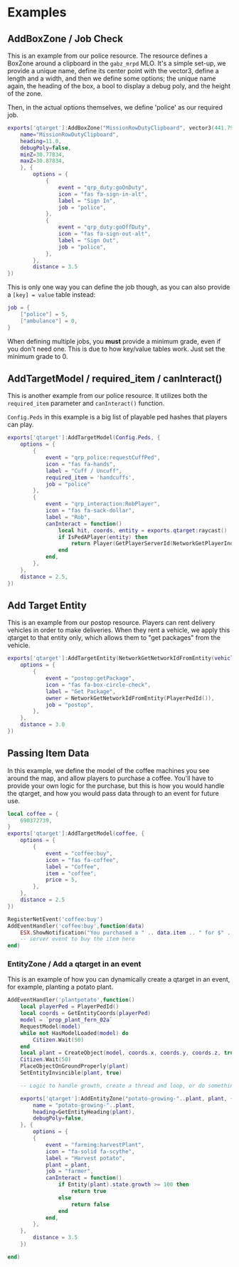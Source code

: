 # Examples

## AddBoxZone / Job Check
This is an example from our police resource. The resource defines a BoxZone around a clipboard in the `gabz_mrpd` MLO. 
It's a simple set-up, we provide a unique name, define its center point with the vector3, define a length and a width, and then we define some options; the unique name again, the heading of the box, a bool to display a debug poly, and the height of the zone. 

Then, in the actual options themselves,  we define 'police' as our required job.

```lua
exports['qtarget']:AddBoxZone("MissionRowDutyClipboard", vector3(441.7989, -982.0529, 30.67834), 0.45, 0.35, {
	name="MissionRowDutyClipboard",
	heading=11.0,
	debugPoly=false,
	minZ=30.77834,
	maxZ=30.87834,
	}, {
		options = {
			{
				event = "qrp_duty:goOnDuty",
				icon = "fas fa-sign-in-alt",
				label = "Sign In",
				job = "police",
			},
			{
				event = "qrp_duty:goOffDuty",
				icon = "fas fa-sign-out-alt",
				label = "Sign Out",
				job = "police",
			},
		},
		distance = 3.5
})
```

This is only one way you can define the job though, as you can also provide a `[key] = value` table instead:

```lua
job = {
	["police"] = 5,
	["ambulance"] = 0,
}
```
When defining multiple jobs, you **must** provide a minimum grade, even if you don't need one. This is due to how key/value tables work. Just set the minimum grade to 0. 

## AddTargetModel / required_item / canInteract()

This is another example from our police resource. It utilizes both the `required_item` parameter and `canInteract()` function.

`Config.Peds` in this example is a big list of playable ped hashes that players can play.

```lua
exports['qtarget']:AddTargetModel(Config.Peds, {
	options = {
		{
			event = "qrp_police:requestCuffPed",
			icon = "fas fa-hands",
			label = "Cuff / Uncuff",
			required_item = 'handcuffs',
			job = "police"
		},
		{
			event = "qrp_interaction:RobPlayer",
			icon = "fas fa-sack-dollar",
			label = "Rob",
			canInteract = function()
				local hit, coords, entity = exports.qtarget:raycast()
				if IsPedAPlayer(entity) then 
					return Player(GetPlayerServerId(NetworkGetPlayerIndexFromPed(entity))).state.handsup
				end
			end, 
		},
	},
	distance = 2.5,
})
```

## Add Target Entity
This is an example from our postop resource. Players can rent delivery vehicles in order to make deliveries. When they rent a vehicle, we apply this qtarget to that entity only, which allows them to "get packages" from the vehicle.

```lua
exports['qtarget']:AddTargetEntity(NetworkGetNetworkIdFromEntity(vehicle), {
    options = {
        {
            event = "postop:getPackage",
            icon = "fas fa-box-circle-check",
            label = "Get Package",
            owner = NetworkGetNetworkIdFromEntity(PlayerPedId()),
            job = "postop",
        },
    },
    distance = 3.0
})
```

## Passing Item Data
In this example, we define the model of the coffee machines you see around the map, and allow players to purchase a coffee. You'll have to provide your own logic for the purchase, but this is how you would handle the qtarget, and how you would pass data through to an event for future use. 

```lua
local coffee = {
    690372739,
}
exports['qtarget']:AddTargetModel(coffee, {
    options = {
        {
            event = "coffee:buy",
            icon = "fas fa-coffee",
            label = "Coffee",
            item = "coffee",
            price = 5,
        },
    },
    distance = 2.5
})

RegisterNetEvent('coffee:buy')
AddEventHandler('coffee:buy',function(data)
    ESX.ShowNotification("You purchased a " .. data.item .. " for $" .. data.price .. ". Enjoy!")
    -- server event to buy the item here
end)
```

### EntityZone / Add a qtarget in an event
This is an example of how you can dynamically create a qtarget in an event, for example, planting a potato plant.

```lua
AddEventHandler('plantpotato',function()
	local playerPed = PlayerPedId()
	local coords = GetEntityCoords(playerPed)
	model = `prop_plant_fern_02a`
	RequestModel(model)
	while not HasModelLoaded(model) do
		Citizen.Wait(50)
	end
	local plant = CreateObject(model, coords.x, coords.y, coords.z, true, true)
	Citizen.Wait(50)
	PlaceObjectOnGroundProperly(plant)
	SetEntityInvincible(plant, true)

	-- Logic to handle growth, create a thread and loop, or do something else. Up to you.

	exports['qtarget']:AddEntityZone("potato-growing-"..plant, plant, {
		name = "potato-growing-"..plant,
		heading=GetEntityHeading(plant),
		debugPoly=false,
	}, {
		options = {
		{
			event = "farming:harvestPlant",
			icon = "fa-solid fa-scythe",
			label = "Harvest potato",
			plant = plant,
			job = "farmer",
			canInteract = function()
				if Entity(plant).state.growth >= 100 then 
					return true
				else 
					return false
				end 
			end,
		},
	},
		distance = 3.5
	})

end)
```
